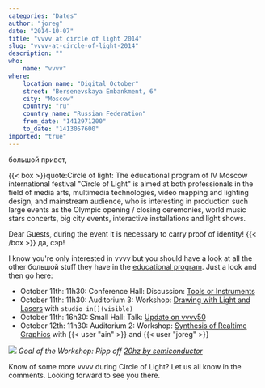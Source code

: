 ```yaml
---
categories: "Dates"
author: "joreg"
date: "2014-10-07"
title: "vvvv at circle of light 2014"
slug: "vvvv-at-circle-of-light-2014"
description: ""
who: 
    name: "vvvv"
where: 
    location_name: "Digital October"
    street: "Bersenevskaya Embankment, 6"
    city: "Moscow"
    country: "ru"
    country_name: "Russian Federation"
    from_date: "1412971200"
    to_date: "1413057600"
imported: "true"
---
```



большой привет,

{{< box >}}quote:Circle of light:
The educational program of IV Moscow international festival "Circle of Light" is aimed at both professionals in the field of media arts, multimedia technologies, video mapping and lighting design, and mainstream audience, who is interesting in production such large events as the Olympic opening / closing ceremonies, world music stars concerts, big city events, interactive installations and light shows.

Dear Guests, during the event it is necessary to carry proof of identity!
{{< /box >}}
да, сэр!

I know you're only interested in vvvv but you should have a look at all the other большой stuff they have in the [educational program](http://lightfest.ru/en/educational-program). Just a look and then go here:
* October 11th: 11h30: Conference Hall: Discussion: [Tools or Instruments](http://lightfest.ru/en/educational-program/11th-october/digital-october/conference-hall/orudiya-ili-instrumenty-joreg-markus-els-filip-voprosy-i-otvety/)
* October 11th: 11h30: Auditorium 3: Workshop: [Drawing with Light and Lasers](http://lightfest.ru/en/educational-program/11th-october/digital-october/auditorium-4/risuem-svetom-i-lazerami-invisible/) with `studio in[](visible)`
* October 11th: 16h30: Small Hall: Talk: [Update on vvvv50](http://lightfest.ru/en/educational-program/11th-october/digital-october/small-hall/vvvv-next-joreg-voprosy-i-otvety/)
* October 12th: 11h30: Auditorium 2: Workshop: [Synthesis of Realtime Graphics](http://lightfest.ru/en/educational-program/12th-october/digital-october/auditorium-3/sintez-grafiki-v-realnom-vremeni-na-platforme-vvvv-s-primeneniem-avtorskih-dx11-shejderov-joreg-x-stain/) with {{< user "ain" >}} and {{< user "joreg" >}}

![](screenshot1412616957.png)
*Goal of the Workshop: Ripp off [20hz by semiconductor](http://semiconductorfilms.com/art/20hz)*

Know of some more vvvv during Circle of Light? Let us all know in the comments. Looking forward to see you there. 
